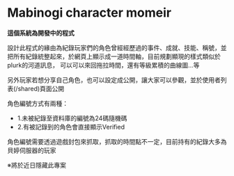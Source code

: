 # Mabinogi character momeir

**這個系統為開發中的程式**

設計此程式的緣由為紀錄玩家們的角色曾經經歷過的事件、成就、技能、稱號，並把所有紀錄統整起來，於網頁上顯示成一道時間軸，目前規劃顯現的樣式類似於plurk的河道訊息，
可以可以來回拖拉時間，還有等級累積的曲線圖...等

另外玩家若想分享自己角色，也可以設定成公開，讓大家可以參觀，並於使用者列表(/shared)頁面公開

角色編號方式有兩種：
* 1.未被紀錄至資料庫的編號為24碼隨機碼
* 2.有被記錄到的角色會直接顯示Verified

角色編號需要透過遊戲封包來抓取，抓取的時間點不一定，目前持有的紀錄大多為貝婷伺服器的玩家

※將於近日隱藏此專案

